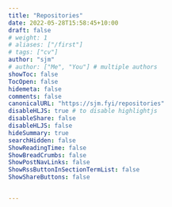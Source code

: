 ```yaml
---
title: "Repositories"
date: 2022-05-28T15:58:45+10:00
draft: false
# weight: 1
# aliases: ["/first"]
# tags: ["cv"]
author: "sjm"
# author: ["Me", "You"] # multiple authors
showToc: false
TocOpen: false
hidemeta: false
comments: false
canonicalURL: "https://sjm.fyi/repositories"
disableHLJS: true # to disable highlightjs
disableShare: false
disableHLJS: false
hideSummary: true
searchHidden: false
ShowReadingTime: false
ShowBreadCrumbs: false
ShowPostNavLinks: false
ShowRssButtonInSectionTermList: false
ShowShareButtons: false


---
```


<div class="github-card" data-github="stuart-morrison/schemr" data-width="400" data-height="" data-theme="medium"></div>
<script src="//cdn.jsdelivr.net/github-cards/latest/widget.js"></script>

<div class="github-card" data-github="stuart-morrison/algos" data-width="400" data-height="" data-theme="medium"></div>
<script src="//cdn.jsdelivr.net/github-cards/latest/widget.js"></script>

<div class="github-card" data-github="stuart-morrison/sumo" data-width="400" data-height="" data-theme="medium"></div>
<script src="//cdn.jsdelivr.net/github-cards/latest/widget.js"></script>